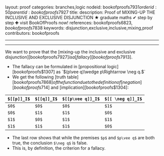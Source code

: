 layout: proof
categories: branches,logic
nodeid: bookofproofs$7931
orderid: 50
parentid: bookofproofs$7927
title: 
description:  Proof of MIXING-UP THE INCLUSIVE AND EXCLUSIVE DISJUNCTION &#9733; graduate maths &#10004; step by step &#10010; visit BookOfProofs now!
references: bookofproofs$6823,bookofproofs$7838
keywords: disjunction,exclusive,inclusive,mixing,proof
contributors: bookofproofs


---


---

We want to prove that the [mixing-up the inclusive and exclusive disjunction][bookofproofs$7927] is a [fallacy][bookofproofs$7913].
* The fallacy can be formulated in [propositional logic][bookofproofs$1307] as `$(p\vee q)\wedge p\Rightarrow \neg q.$`
* We get the following [truth table][bookofproofs$7868] of the function due to the definition of [negation][bookofproofs$714] and [implication][bookofproofs$1304]:


`$[[p]]_I$` | `$[[q]]_I$` | `$[[p\vee q]]_I$` | `$[[ \neg q]]_I$`
:------------- |:------------- |:------------- |:-------------
 `$0$`| `$0$`| `$0$`| `$1$`
 `$0$`| `$1$`| `$1$`| `$0$`
 `$1$`| `$0$`| `$1$`| `$1$`
 `$1$`| `$1$`| `$1$`| `$0$`

* The last row shows that while the premises `$p$` and `$p\vee q$` are both true, the conclusion `$\neg q$` is false.
* This is, by definition, the criterion for a fallacy.
